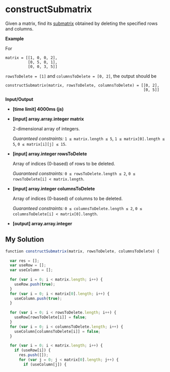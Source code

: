 # constructSubmatrix
﻿Given a matrix, find its [submatrix](keyword://submatrix) obtained by deleting the specified rows and columns.

**Example**

For

```
matrix = [[1, 0, 0, 2], 
          [0, 5, 0, 1], 
          [0, 0, 3, 5]]

```

`rowsToDelete = [1]` and `columnsToDelete = [0, 2]`, the output should be

```
constructSubmatrix(matrix, rowsToDelete, columnsToDelete) = [[0, 2],
                                                             [0, 5]]

```

**Input/Output**

*   **[time limit] 4000ms (js)**

*   **[input] array.array.integer matrix**

    2-dimensional array of integers.

    _Guaranteed constraints:_
    `1 ≤ matrix.length ≤ 5`,
    `1 ≤ matrix[0].length ≤ 5`,
    `0 ≤ matrix[i][j] ≤ 15`.

*   **[input] array.integer rowsToDelete**

    Array of indices (0-based) of rows to be deleted.

    _Guaranteed constraints:_
    `0 ≤ rowsToDelete.length ≤ 2`,
    `0 ≤ rowsToDelete[i] < matrix.length`.

*   **[input] array.integer columnsToDelete**

    Array of indices (0-based) of columns to be deleted.

    _Guaranteed constraints:_
    `0 ≤ columnsToDelete.length ≤ 2`,
    `0 ≤ columnsToDelete[i] < matrix[0].length`.

*   **[output] array.array.integer**


## My Solution
```javascript
﻿function constructSubmatrix(matrix, rowsToDelete, columnsToDelete) {
​
  var res = [];
  var useRow = [];
  var useColumn = [];
​
  for (var i = 0; i < matrix.length; i++) {
    useRow.push(true);
  }
  for (var i = 0; i < matrix[0].length; i++) {
    useColumn.push(true);
  }
​
  for (var i = 0; i < rowsToDelete.length; i++) {
    useRow[rowsToDelete[i]] = false;
  }
  for (var i = 0; i < columnsToDelete.length; i++) {
    useColumn[columnsToDelete[i]] = false;
  }
​
  for (var i = 0; i < matrix.length; i++) {
    if (useRow[i]) {
      res.push([]);
      for (var j = 0; j < matrix[0].length; j++) {
        if (useColumn[j]) {
```
